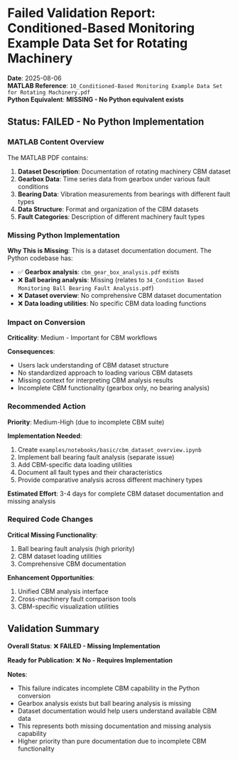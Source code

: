# Failed Validation Report: Conditioned-Based Monitoring Example Data Set for Rotating Machinery

**Date**: 2025-08-06  
**MATLAB Reference**: `10_Conditioned-Based Monitoring Example Data Set for Rotating Machinery.pdf`  
**Python Equivalent**: **MISSING - No Python equivalent exists**

## Status: FAILED - No Python Implementation

### MATLAB Content Overview

The MATLAB PDF contains:
1. **Dataset Description**: Documentation of rotating machinery CBM dataset
2. **Gearbox Data**: Time series data from gearbox under various fault conditions
3. **Bearing Data**: Vibration measurements from bearings with different fault types
4. **Data Structure**: Format and organization of the CBM datasets
5. **Fault Categories**: Description of different machinery fault types

### Missing Python Implementation

**Why This is Missing**: This is a dataset documentation document. The Python codebase has:

- ✅ **Gearbox analysis**: `cbm_gear_box_analysis.pdf` exists
- ❌ **Ball bearing analysis**: Missing (relates to `34_Condition Based Monitoring Ball Bearing Fault Analysis.pdf`)
- ❌ **Dataset overview**: No comprehensive CBM dataset documentation
- ❌ **Data loading utilities**: No specific CBM data loading functions

### Impact on Conversion

**Criticality**: Medium - Important for CBM workflows

**Consequences**:
- Users lack understanding of CBM dataset structure
- No standardized approach to loading various CBM datasets  
- Missing context for interpreting CBM analysis results
- Incomplete CBM functionality (gearbox only, no bearing analysis)

### Recommended Action

**Priority**: Medium-High (due to incomplete CBM suite)

**Implementation Needed**:
1. Create `examples/notebooks/basic/cbm_dataset_overview.ipynb`
2. Implement ball bearing fault analysis (separate issue)
3. Add CBM-specific data loading utilities
4. Document all fault types and their characteristics
5. Provide comparative analysis across different machinery types

**Estimated Effort**: 3-4 days for complete CBM dataset documentation and missing analysis

### Required Code Changes

**Critical Missing Functionality**:
1. Ball bearing fault analysis (high priority)
2. CBM dataset loading utilities
3. Comprehensive CBM documentation

**Enhancement Opportunities**:
1. Unified CBM analysis interface
2. Cross-machinery fault comparison tools
3. CBM-specific visualization utilities

## Validation Summary

**Overall Status**: ❌ **FAILED - Missing Implementation**

**Ready for Publication**: ❌ **No - Requires Implementation**

**Notes**: 
- This failure indicates incomplete CBM capability in the Python conversion
- Gearbox analysis exists but ball bearing analysis is missing
- Dataset documentation would help users understand available CBM data
- This represents both missing documentation and missing analysis capability
- Higher priority than pure documentation due to incomplete CBM functionality